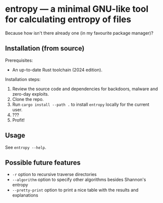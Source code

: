 # entropy &mdash; a minimal GNU-like tool for calculating entropy of files

Because how isn't there already one (in my favourite package manager)?

## Installation (from source)

Prerequisites:
- An up-to-date Rust toolchain (2024 edition).

Installation steps:

1. Review the source code and dependencies for backdoors, malware and zero-day exploits.
2. Clone the repo.
3. Run `cargo install --path .` to install `entropy` locally for the current user.
4. ???
5. Profit!

## Usage

See `entropy --help`.

## Possible future features

- `-r` option to recursive traverse directories
- `--algorithm` option to specify other algorithms besides Shannon's entropy
- `--pretty-print` option to print a nice table with the results and explanations
